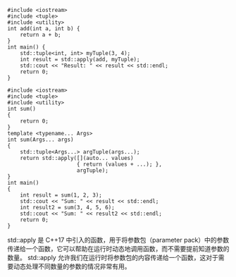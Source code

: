 ```
#include <iostream>
#include <tuple>
#include <utility>
int add(int a, int b) {
    return a + b;
}
int main() {
    std::tuple<int, int> myTuple(3, 4);
    int result = std::apply(add, myTuple);
    std::cout << "Result: " << result << std::endl;
    return 0;
}
```

```
#include <iostream>
#include <tuple>
#include <utility>
int sum()
{
    return 0;
}
template <typename... Args>
int sum(Args... args)
{
    std::tuple<Args...> argTuple(args...);
    return std::apply([](auto... values)
                      { return (values + ...); },
                      argTuple);
}
int main()
{
    int result = sum(1, 2, 3);
    std::cout << "Sum: " << result << std::endl;
    int result2 = sum(3, 4, 5, 6);
    std::cout << "Sum: " << result2 << std::endl;
    return 0;
}

```
std::apply 是 C++17 中引入的函数，用于将参数包（parameter pack）中的参数传递给一个函数，它可以帮助在运行时动态地调用函数，而不需要提前知道参数的数量。
std::apply 允许我们在运行时将参数包的内容传递给一个函数，这对于需要动态处理不同数量的参数的情况非常有用。